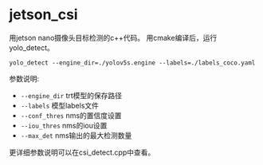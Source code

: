 # jetson_csi
用jetson nano摄像头目标检测的c++代码。
用cmake编译后，运行yolo_detect。

```shell
yolo_detect --engine_dir=./yolov5s.engine --labels=./labels_coco.yaml
```  

参数说明:
- ```--engine_dir``` trt模型的保存路径
- ```--labels``` 模型labels文件
- ```--conf_thres``` nms的置信度设置
- ```--iou_thres``` nms的iou设置
- ```--max_det``` nms输出的最大检测数量

更详细参数说明可以在csi_detect.cpp中查看。
